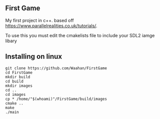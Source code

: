 First Game
---------

My first project in c++. based off https://www.parallelrealities.co.uk/tutorials/. 

To use this you must edit the cmakelists file to include your SDL2 iamge libary 

Installing on linux
--------

	git clone https://github.com/Waahan/FirstGame
	cd FirstGame
	mkdir build
	cd build
	mkdir images
	cd ..
	cd images
	cp * /home/"$(whoami)"/FirstGame/build/images
	cmake ..
	make
	./main
